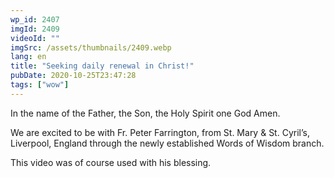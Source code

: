 ```yaml
---
wp_id: 2407
imgId: 2409
videoId: ""
imgSrc: /assets/thumbnails/2409.webp
lang: en
title: "Seeking daily renewal in Christ!"
pubDate: 2020-10-25T23:47:28
tags: ["wow"]
---
```


<p>In the name of the Father, the Son, the Holy Spirit one God Amen.</p>
<p>We are excited to be with Fr. Peter Farrington, from St. Mary &amp; St. Cyril&#8217;s, Liverpool, England through the newly established Words of Wisdom branch.</p>
<p>This video was of course used with his blessing.</p>
<p>&nbsp;</p>
